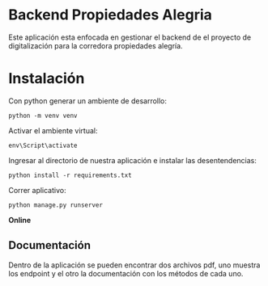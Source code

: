 # Backend Propiedades Alegria

Este aplicación esta enfocada en gestionar el backend de el proyecto de digitalización para la corredora propiedades alegría.


# Instalación

Con python generar un ambiente de desarrollo:
```
python -m venv venv
```
Activar el ambiente virtual:
```
env\Script\activate
```
Ingresar al directorio de nuestra aplicación e instalar las desentendencias:

```
python install -r requirements.txt
```
Correr aplicativo:
```
python manage.py runserver
```

**Online**

## Documentación

Dentro de la aplicación se pueden encontrar dos archivos pdf, uno muestra los endpoint y el otro la documentación con los métodos de cada uno.
